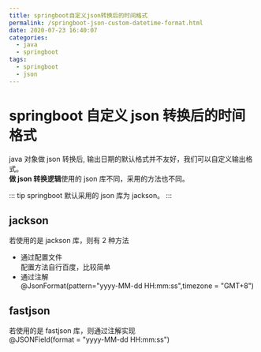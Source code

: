 ```yaml
---
title: springboot自定义json转换后的时间格式
permalink: /springboot-json-custom-datetime-format.html
date: 2020-07-23 16:40:07
categories:
  - java
  - springboot
tags:
  - springboot
  - json
---
```


# springboot 自定义 json 转换后的时间格式

java 对象做 json 转换后, 输出日期的默认格式并不友好，我们可以自定义输出格式。  
**做 json 转换逻辑**使用的 json 库不同，采用的方法也不同。

::: tip
springboot 默认采用的 json 库为 jackson。
:::

## jackson

若使用的是 jackson 库，则有 2 种方法

- 通过配置文件  
  配置方法自行百度，比较简单
- 通过注解  
  @JsonFormat(pattern="yyyy-MM-dd HH:mm:ss",timezone = "GMT+8")

## fastjson

若使用的是 fastjson 库，则通过注解实现  
@JSONField(format = "yyyy-MM-dd HH:mm:ss")
